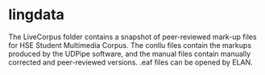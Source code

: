 # lingdata

The LiveCorpus folder contains a snapshot of peer-reviewed mark-up files for HSE Student Multimedia Corpus.
The conllu files contain the markups produced by the UDPipe software, and the manual files contain manually corrected and peer-reviewed versions.
.eaf files can be opened by ELAN.
